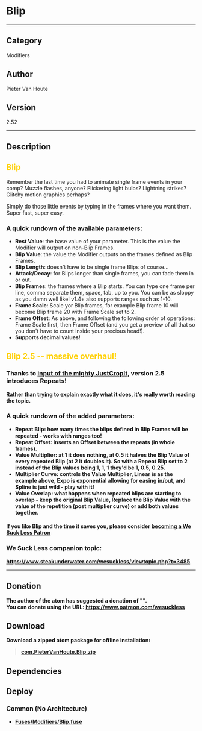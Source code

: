 # Blip
___

## Category
Modifiers

## Author
Pieter Van Houte

## Version
2.52

___

## Description
<font color=#ffd100><h2>Blip</h2></font>

<p>Remember the last time you had to animate single frame events in your comp? Muzzle flashes, anyone? Flickering light bulbs? Lightning strikes? Glitchy motion graphics perhaps?</p>

<p>Simply do those little events by typing in the frames where you want them. Super fast, super easy. </p>

<h3>A quick rundown of the available parameters:</h3>


<ul>
<li><b>Rest Value</b>: the base value of your parameter. This is the value the Modifier will output on non-Blip Frames. </li>
<li><b>Blip Value</b>: the value the Modifier outputs on the frames defined as Blip Frames. </li>
<li><b>Blip Length</b>: doesn't have to be single frame Blips of course... </li>
<li><b>Attack/Decay</b>: for Blips longer than single frames, you can fade them in or out.</li>
<li><b>Blip Frames</b>: the frames where a Blip starts. You can type one frame per line, comma separate them, space, tab, up to you. You can be as sloppy as you damn well like! v1.4+ also supports ranges such as 1-10.</li>
<li><b>Frame Scale</b>: Scale yor Blip frames, for example Blip frame 10 will become Blip frame 20 with Frame Scale set to 2.</li>
<li><b>Frame Offset</b>: As above, and following the following order of operations: Frame Scale first, then Frame Offset (and you get a preview of all that so you don't have to count inside your precious head!).</li>
<li><b>Supports decimal values!</li>
</ul>

<font color=#ffd100><h2>Blip 2.5 -- massive overhaul!</h2></font>

<h3>Thanks to <a href="https://www.steakunderwater.com/wesuckless/viewtopic.php?p=57799#p57799">input of the mighty JustCropIt</a>, version 2.5 introduces Repeats!</h3>

<p>Rather than trying to explain exactly what it does, it's really worth reading the topic.</p>

<h3>A quick rundown of the added parameters:</h3>


<ul>
<li><b>Repeat Blip</b>: how many times the blips defined in Blip Frames will be repeated - works with ranges too! </li>
<li><b>Repeat Offset</b>: inserts an Offset between the repeats (in whole frames). </li>
<li><b>Value Multiplier</b>: at 1 it does nothing, at 0.5 it halves the Blip Value of every repeated Blip (at 2 it doubles it). So with a Repeat Blip set to 2 instead of the Blip values being 1, 1, 1 they'd be 1, 0.5, 0.25. </li>
<li><b>Multiplier Curve</b>: controls the Value Multiplier, Linear is as the example above, Expo is exponential allowing for easing in/out, and Spline is just wild - play with it! </li>
<li><b>Value Overlap</b>: what happens when repeated blips are starting to overlap - keep the original Blip Value, Replace the Blip Value with the value of the repetition (post multiplier curve) or add both values together. </li>
</ul>

<h4>If you like Blip and the time it saves you, please consider <a href="https://www.patreon.com/wesuckless">becoming a We Suck Less Patron</a></h4>

<h3>We Suck Less companion topic:</h3>

<p><a href="https://www.steakunderwater.com/wesuckless/viewtopic.php?t=3485">https://www.steakunderwater.com/wesuckless/viewtopic.php?t=3485</a></p>

___

## Donation
The author of the atom has suggested a donation of "".  
You can donate using the URL: <a href="https://www.patreon.com/wesuckless">https://www.patreon.com/wesuckless</a>

## Download

Download a zipped atom package for offline installation:
> [com.PieterVanHoute.Blip.zip](https://gitlab.com/WeSuckLess/Reactor/-/archive/master/Reactor-master.zip?path=Atoms/com.PieterVanHoute.Blip)  

## Dependencies

## Deploy

### Common (No Architecture)

<ul>
<li><a href="https://gitlab.com/WeSuckLess/Reactor/-/blob/master/Atoms/com.PieterVanHoute.Blip/Fuses/Modifiers/Blip.fuse?ref_type=heads">Fuses/Modifiers/Blip.fuse</a></li>
</ul>
